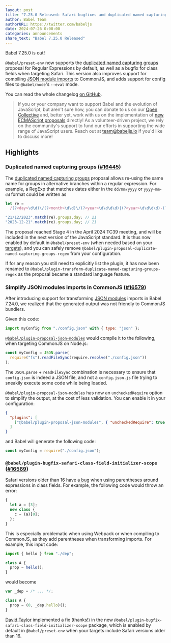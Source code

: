 ```yaml
---
layout: post
title: "7.25.0 Released: Safari bugfixes and duplicated named capturing groups"
author: Babel Team
authorURL: https://twitter.com/babeljs
date: 2024-07-26 0:00:00
categories: announcements
share_text: "Babel 7.25.0 Released"
---
```


Babel 7.25.0 is out!

`@babel/preset-env` now supports the [duplicated named capturing groups](https://github.com/tc39/proposal-duplicate-named-capturing-groups) proposal for Regular Expressions by default, as well as a bugfix for class fields when targeting Safari. This version also improves support for compiling [JSON module imports](https://babeljs.io/docs/babel-plugin-proposal-json-modules) to CommonJS, and adds support for config files to `@babel/node`'s `--eval` mode.

You can read the whole changelog [on GitHub](https://github.com/babel/babel/releases/tag/v7.25.0).

<!-- truncate -->

> If you or your company want to support Babel and the evolution of JavaScript, but aren't sure how, you can donate to us on our [Open Collective](https://github.com/babel/babel?sponsor=1) and, better yet, work with us on the implementation of [new ECMAScript proposals](https://github.com/babel/proposals) directly! As a volunteer-driven project, we rely on the community's support to fund our efforts in supporting the wide range of JavaScript users. Reach out at [team@babeljs.io](mailto:team@babeljs.io) if you'd like to discuss more!

## Highlights

### Duplicated named capturing groups ([#16445](https://github.com/babel/babel/pull/16445))

The [duplicated named capturing groups](https://github.com/tc39/proposal-duplicate-named-capturing-groups) proposal allows re-using the same name for groups in alternative branches within a regular expression. For example, a RegExp that matches dates either in the `dd/mm/yyyy` or `yyyy-mm-dd` format could be written as

```javascript
let re =
  /(?<day>\d\d)\/(?<month>\d\d)\/(?<year>\d\d\d\d)|(?<year>\d\d\d\d)-(?<month>\d\d)-(?<day>\d\d)/;

"21/12/2023".match(re).groups.day; // 21
"2023-12-21".match(re).groups.day; // 21
```

The proposal reached Stage 4 in the April 2024 TC39 meeting, and will be included in the next version of the JavaScript standard. It is thus now enabled by default in `@babel/preset-env` (when needed based on your [targets](https://babeljs.io/docs/options#targets)), and you can safely remove `@babel/plugin-proposal-duplicate-named-capturing-groups-regex` from your configuration.

If for any reason you still need to explicitly list the plugin, it has now been renamed to `@babel/plugin-transform-duplicate-named-capturing-groups-regex` as the proposal became a standard language feature.

### Simplify JSON modules imports in CommonJS ([#16579](https://github.com/babel/babel/pull/16579))

After introducing support for transforming [JSON modules](https://github.com/tc39/proposal-json-modules) imports in Babel 7.24.0, we realized that the generated output was not friendly to CommonJS bundlers.

Given this code:

```javascript
import myConfig from "./config.json" with { type: "json" };
```

[`@babel/plugin-proposal-json-modules`](https://babeljs.io/docs/babel-plugin-proposal-json-modules) would compile it to the following, when targeting CommonJS on Node.js:

```javascript
const myConfig = JSON.parse(
  require("fs").readFileSync(require.resolve("./config.json"))
);
```

The `JSON.parse` + `readFileSync` combination is necessary to ensure that `config.json` is indeed a JSON file, and not a `config.json.js` file trying to sneakily execute some code while being loaded.

`@babel/plugin-proposal-json-modules` has now an `uncheckedRequire` option to simplify the output, at the cost of less validation. You can enable it in your configuration:

```json title="babel.config.json"
{
  "plugins": [
    ["@babel/plugin-proposal-json-modules", { "uncheckedRequire": true }]
  ]
}
```

and Babel will generate the following code:

```javascript
const myConfig = require("./config.json");
```

### `@babel/plugin-bugfix-safari-class-field-initializer-scope` ([#16569](https://github.com/babel/babel/pull/16569))

Safari versions older than 16 have [a bug](https://bugs.webkit.org/show_bug.cgi?id=236843) when using parentheses around expressions in class fields. For example, the following code would throw an error:

```javascript
{
  let a = [3];
  new class {
    c = (a)[0];
  };
}
```

This is especially problematic when using Webpack or when compiling to CommonJS, as they add parentheses when transforming imports. For example, this input code:

```javascript
import { hello } from "./dep";

class A {
  prop = hello();
}
```

would become

```javascript
var _dep = /* ... */;

class A {
  prop = (0, _dep.hello)();
}
```

[David Taylor](https://github.com/davidtaylorhq) implemented a fix (thanks!) in the new `@babel/plugin-bugfix-safari-class-field-initializer-scope` package, which is enabled by default in `@babel/preset-env` when your targets include Safari versions older than 16.
